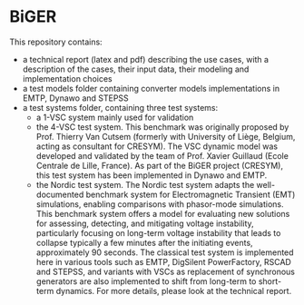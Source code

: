 # BiGER

This repository contains:

- a technical report (latex and pdf) describing the use cases, with a description of the cases, their input data, their modeling and implementation choices
- a test models folder containing converter models implementations in EMTP, Dynawo and STEPSS
- a test systems folder, containing three test systems:
  - a 1-VSC system mainly used for validation
  - the 4-VSC test system. This benchmark was originally proposed by Prof. Thierry Van Cutsem (formerly with University of Liège, Belgium, acting as consultant for CRESYM). The VSC dynamic model was developed and validated by the team of Prof. Xavier Guillaud (Ecole Centrale de Lille, France). As part of the BiGER project (CRESYM), this test system has been implemented in Dynawo and EMTP.
  - the Nordic test system. The Nordic test system adapts the well-documented benchmark system for Electromagnetic Transient (EMT)
simulations, enabling comparisons with phasor-mode simulations. This benchmark system offers a model for evaluating new solutions for assessing, detecting, and mitigating voltage instability, particularly focusing on long-term voltage instability that leads to collapse typically a few minutes after the initiating events, approximately 90 seconds. The classical test system is implemented here in various tools such as EMTP, DigSilent PowerFactory, RSCAD and STEPSS, and variants with VSCs as replacement of synchronous generators are also implemented to shift from long-term to short-term dynamics. For more details, please look at the technical report.
